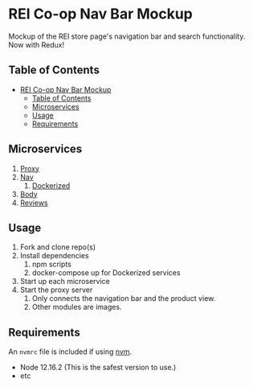 # REI Co-op Nav Bar Mockup

Mockup of the REI store page's navigation bar and search functionality. Now with Redux!

## Table of Contents

- [REI Co-op Nav Bar Mockup](#rei-co-op-nav-bar-mockup)
  - [Table of Contents](#table-of-contents)
  - [Microservices](#microservices)
  - [Usage](#usage)
  - [Requirements](#requirements)

## Microservices

1. [Proxy](https://github.com/HRLA-35-FEC-CBDE/REI-Nav-Proxy)
2. [Nav](https://github.com/HRLA-35-FEC-CBDE/REI-Nav)
   1. [Dockerized](https://github.com/HRLA-35-FEC-CBDE/REI-Nav-Container)
3. [Body](https://github.com/HRLA-35-FEC-CBDE/Brandon_body)
4. [Reviews](https://github.com/HRLA-35-FEC-CBDE/chris_reviews)

## Usage

1. Fork and clone repo(s)
2. Install dependencies
   1. npm scripts
   2. docker-compose up for Dockerized services
3. Start up each microservice
4. Start the proxy server
   1. Only connects the navigation bar and the product view.
   2. Other modules are images.

## Requirements

An `nvmrc` file is included if using [nvm](https://github.com/creationix/nvm).

- Node 12.16.2 (This is the safest version to use.)
- etc
